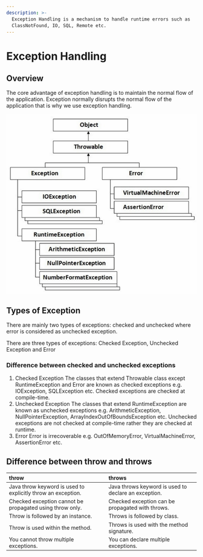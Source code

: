 ```yaml
---
description: >-
  Exception Handling is a mechanism to handle runtime errors such as
  ClassNotFound, IO, SQL, Remote etc.
---
```


# Exception Handling

## Overview

The core advantage of exception handling is to maintain the normal flow of the application. Exception normally disrupts the normal flow of the application that is why we use exception handling.

![Hierarchy of Java Exception classes](../.gitbook/assets/image%20%287%29.png)

## Types of Exception

There are mainly two types of exceptions: checked and unchecked where error is considered as unchecked exception. 

There are three types of exceptions: Checked Exception, Unchecked Exception and Error

### Difference between checked and unchecked exceptions 

1. Checked Exception The classes that extend Throwable class except RuntimeException and Error are known as checked exceptions e.g. IOException, SQLException etc. Checked exceptions are checked at compile-time.
2. Unchecked Exception The classes that extend RuntimeException are known as unchecked exceptions e.g. ArithmeticException, NullPointerException, ArrayIndexOutOfBoundsException etc. Unchecked exceptions are not checked at compile-time rather they are checked at runtime.
3. Error Error is irrecoverable e.g. OutOfMemoryError, VirtualMachineError, AssertionError etc.

## Difference between throw and throws

| throw | throws |
| :--- | :--- |
| Java throw keyword is used to explicitly throw an exception. | Java throws keyword is used to declare an exception. |
| Checked exception cannot be propagated using throw only. | Checked exception can be propagated with throws. |
| Throw is followed by an instance. | Throws is followed by class. |
| Throw is used within the method. | Throws is used with the method signature. |
| You cannot throw multiple exceptions. | You can declare multiple exceptions. |




